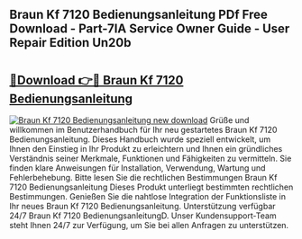 ## Braun Kf 7120 Bedienungsanleitung PDf Free Download - Part-7IA Service Owner Guide - User Repair Edition Un20b

# <h2><a href="http://df1rkgr.blite.top/?on=Braun+Kf+7120+Bedienungsanleitung">🔗Download 👉🔴 Braun Kf 7120 Bedienungsanleitung</a></h2>

[![Braun Kf 7120 Bedienungsanleitung new download](https://i.imgur.com/lujVjoI.png)](http://df1rkgr.blite.top/?on=Braun+Kf+7120+Bedienungsanleitung)
Grüße und willkommen im Benutzerhandbuch für Ihr neu gestartetes Braun Kf 7120 Bedienungsanleitung. Dieses Handbuch wurde speziell entwickelt, um Ihnen den Einstieg in Ihr Produkt zu erleichtern und Ihnen ein gründliches Verständnis seiner Merkmale, Funktionen und Fähigkeiten zu vermitteln. Sie finden klare Anweisungen für Installation, Verwendung, Wartung und Fehlerbehebung. Bitte lesen Sie die rechtlichen Bestimmungen Braun Kf 7120 Bedienungsanleitung Dieses Produkt unterliegt bestimmten rechtlichen Bestimmungen. Genießen Sie die nahtlose Integration der Funktionsliste in Ihr neues Braun Kf 7120 Bedienungsanleitung. Unterstützung verfügbar 24/7 Braun Kf 7120 BedienungsanleitungD. Unser Kundensupport-Team steht Ihnen 24/7 zur Verfügung, um Sie bei allen Anfragen zu unterstützen.
